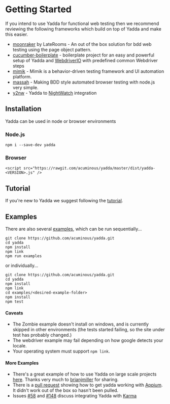 # Getting Started

If you intend to use Yadda for functional web testing then we recommend reviewing the following frameworks which build on top of Yadda and make this easier.

* [moonraker](https://github.com/LateRoomsGroup/moonraker) by LateRooms - An out of the box solution for bdd web testing using the page object pattern.
* [cucumber-boilerplate](https://github.com/webdriverio/cucumber-boilerplate) - boilerplate project for an easy and powerful setup of Yadda and [WebdriverIO](http://webdriver.io/) with predefined common Webdriver steps
* [mimik](https://www.npmjs.com/package/mimik) - Mimik is a behavior-driven testing framework and UI automation platform.
* [massah](https://www.npmjs.com/package/massah) - Making BDD style automated browser testing with node.js very simple.
* [y2nw](https://www.npmjs.com/package/y2nw) - Yadda to [NightWatch](http://nightwatchjs.org) integration

## Installation

Yadda can be used in node or browser environments

### Node.js

    npm i --save-dev yadda

### Browser

    <script src="https://rawgit.com/acuminous/yadda/master/dist/yadda-<VERSION>.js" />

## Tutorial

If you're new to Yadda we suggest following the [tutorial](../tutorial).

## Examples

There are also several [examples](https://github.com/acuminous/yadda/tree/master/examples), which can be run sequentially...

```
git clone https://github.com/acuminous/yadda.git
cd yadda
npm install
npm link
npm run examples
```

or individually...

```
git clone https://github.com/acuminous/yadda.git
cd yadda
npm install
npm link
cd examples/<desired-example-folder>
npm install
npm test
```

#### Caveats
* The Zombie example doesn't install on windows, and is currently skipped in other environments (the tests started failing, so the site under test has probably changed.)
* The webdriver example may fail depending on how google detects your locale.
* Your operating system must support ```npm link```.

#### More Examples
* There's a great example of how to use Yadda on large scale projects [here](https://github.com/adlnet/xAPI_LRS_Test/tree/master/src). Thanks very much to [brianjmiller](https://github.com/brianjmiller) for sharing.
* There is a [pull request](https://github.com/acuminous/yadda/pull/99) showing how to get yadda working with [Appium](http://appium.io/). It didn't work out of the box so hasn't been pulled.
* Issues [#58](https://github.com/acuminous/yadda/issues/58) and [#148](https://github.com/acuminous/yadda/issues/148) discuss integrating Yadda with [Karma](http://karma-runner.github.io/0.13/index.html)


